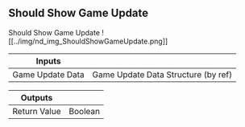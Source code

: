 ## Should Show Game Update
Should Show Game Update
![[../img/nd_img_ShouldShowGameUpdate.png]]

|Inputs||
|--|--|
| Game Update Data | Game Update Data Structure (by ref) |

|Outputs||
|--|--|
| Return Value | Boolean |
